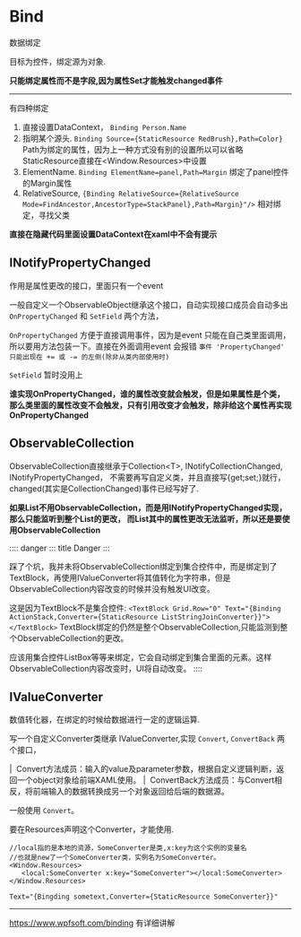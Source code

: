 # Bind

数据绑定

目标为控件，绑定源为对象.

**只能绑定属性而不是字段,因为属性Set才能触发changed事件**

------------------------------------------------------------------------

有四种绑定

1.  直接设置DataContext， `Binding Person.Name`
2.  指明某个源头. `Binding Source={StaticResource RedBrush},Path=Color}`
    Path为绑定的属性，因为上一种方式没有别的设置所以可以省略
    StaticResource直接在\<Window.Resources\>中设置
3.  ElementName. `Binding ElementName=panel,Path=Margin`
    绑定了panel控件的Margin属性
4.  RelativeSource,
    `{Binding RelativeSource={RelativeSource Mode=FindAncestor,AncestorType=StackPanel},Path=Margin}"/>`
    相对绑定，寻找父类

**直接在隐藏代码里面设置DataContext在xaml中不会有提示**

## INotifyPropertyChanged

作用是属性更改的接口，里面只有一个event

一般自定义一个ObservableObject继承这个接口，自动实现接口成员会自动多出
`OnPropertyChanged` 和 `SetField` 两个方法，

`OnPropertyChanged` 方便于直接调用事件，因为是event
只能在自己类里面调用，所以要用方法包装一下。直接在外面调用event 会报错
`事件 'PropertyChanged' 只能出现在 += 或 -= 的左侧(除非从类内部使用时)`

`SetField` 暂时没用上

**谁实现OnPropertyChanged，谁的属性改变就会触发，但是如果属性是个类，
那么类里面的属性改变不会触发，只有引用改变才会触发，除非给这个属性再实现OnPropertyChanged**

## ObservableCollection

ObservableCollection直接继承于Collection\<T\>, INotifyCollectionChanged,
INotifyPropertyChanged，
不需要再写自定义类，并且直接写{get;set;}就行，changed(其实是CollectionChanged)事件已经写好了.

**如果List不用ObservableCollection，而是用INotifyPropertyChanged实现，那么只能监听到整个List的更改，
而List其中的属性更改无法监听，所以还是要使用ObservableCollection**

:::: danger
::: title
Danger
:::

踩了个坑，我并未将ObservableCollection绑定到集合控件中，而是绑定到了TextBlock，再使用IValueConverter将其值转化为字符串，但是ObservableCollection内容改变的时候并没有触发UI改变。

这是因为TextBlock不是集合控件:
`<TextBlock Grid.Row="0" Text="{Binding ActionStack,Converter={StaticResource ListStringJoinConverter}}"></TextBlock>`
TextBlock绑定的仍然是整个ObservableCollection,只能监测到整个ObservableCollection的更改。

应该用集合控件ListBox等等来绑定，它会自动绑定到集合里面的元素。这样ObservableCollection内容改变时，UI将自动改变。
::::

## IValueConverter

数值转化器，在绑定的时候给数据进行一定的逻辑运算.

写一个自定义Converter类继承 IValueConverter,实现 `Convert`,
`ConvertBack` 两个接口，

|  Convert方法成员：输入的value及parameter参数，根据自定义逻辑判断，返回一个object对象给前端XAML使用。
|  ConvertBack方法成员：与Convert相反，将前端输入的数据转换成另一个对象返回给后端的数据源。

一般使用 `Convert`。

要在Resources声明这个Converter，才能使用.

    //local指的是本地的资源，SomeConverter是类,x:key为这个实例的变量名
    //也就是new了一个SomeConverter类，实例名为SomeConverter。
    <Window.Resources>
       <local:SomeConverter x:key="SomeConverter"></local:SomeConverter>
    </Window.Resources>

    Text="{Bingding sometext,Converter={StaticResource SomeConverter}}"

------------------------------------------------------------------------

<https://www.wpfsoft.com/binding> 有详细讲解
